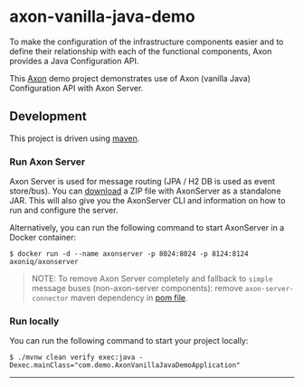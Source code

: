 # axon-vanilla-java-demo

To make the configuration of the infrastructure components easier and to define their relationship with each of the functional components, Axon provides a Java Configuration API. 

This [Axon][axon] demo project demonstrates use of Axon (vanilla Java) Configuration API with Axon Server.

## Development

This project is driven using [maven].

### Run Axon Server

Axon Server is used for message routing (JPA / H2 DB is used as event store/bus).
You can [download](https://download.axoniq.io/axonserver/AxonServer.zip) a ZIP file with AxonServer as a standalone JAR. This will also give you the AxonServer CLI and information on how to run and configure the server.

Alternatively, you can run the following command to start AxonServer in a Docker container:

```
$ docker run -d --name axonserver -p 8024:8024 -p 8124:8124 axoniq/axonserver
```

> NOTE: To remove Axon Server completely and fallback to `simple` message buses (non-axon-server components): remove `axon-server-connector` maven dependency in [pom file](pom.xml).


### Run locally

You can run the following command to start your project locally:

```
$ ./mvnw clean verify exec:java -Dexec.mainClass="com.demo.AxonVanillaJavaDemoApplication" 
```

---

[maven]: https://maven.apache.org/ (Maven)
[axon]: https://axoniq.io/ (Axon)
